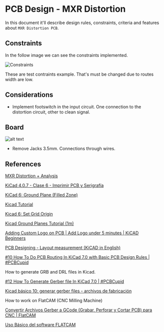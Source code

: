 # PCB Design - MXR Distortion

In this document it'll describe design rules, constraints, criteria and features about `MXR Distortion PCB`.

## Constraints

In the follow image we can see the constraints implemented.

![Constraints](img/constraints.png)

These are test contraints example. That's must be changed due to routes width are low.

## Considerations

- Implement footswitch in the input circuit. One connection to the distortion circuit, other to clean signal.


## Board

![alt text](img/PCB.png)

- Remove Jacks 3.5mm. Connections through wires.

## References

[MXR Distortion + Analysis](https://www.electrosmash.com/mxr-distortion-plus-analysis)

[KiCad 4.0.7 - Clase 6 - Imprimir PCB y Serigrafía](https://www.youtube.com/watch?v=1kVmtgB8eXo)

[KiCad 6: Ground Plane (Filled Zone)](https://www.youtube.com/watch?v=8NV5cuPbVm0)

[Kicad Tutorial](https://www.youtube.com/watch?v=vtUj1Ba_ELk)

[Kicad 6: Set Grid Origin](https://www.youtube.com/watch?v=jXpuGUENB9k)

[Kicad Ground Planes Tutorial (1m)](https://www.youtube.com/watch?v=DNTgrTukltw)

[Adding Custom Logo on PCB | Add Logo under 5 minutes | KiCAD Beginners](https://www.youtube.com/watch?v=dcou-_67rO8)

[PCB Designing - Layout measurement (KiCAD in English)](https://www.youtube.com/watch?v=AhPa2fO74DI)

[#10 How To Do PCB Routing In KiCad 7.0 with Basic PCB Design Rules | #PCBCupid](https://www.youtube.com/watch?v=9HpYpP2L10A)

How to generate GRB and DRL files in Kicad.

[#12 How To Generate Gerber file In KiCad 7.0 | #PCBCupid](https://www.youtube.com/watch?v=C_UdqlUmDNA)

[Kicad básico 10: generar gerber files - archivos de fabricación](https://www.youtube.com/watch?v=RkhuAnc5-zI)

How to work on FlatCAM (CNC Milling Machine)

[Convertir Archivos Gerber a GCode (Grabar, Perforar y Cortar PCB) para CNC | FlatCAM](https://www.youtube.com/watch?v=OVI79Wyxb7g)

[Uso Básico del software FLATCAM](https://www.youtube.com/watch?v=9nUkhNwo3yI)